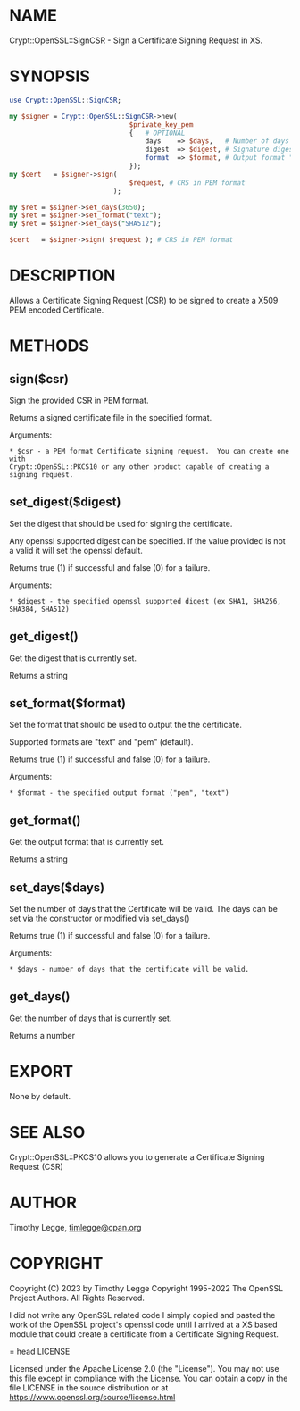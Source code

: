 # NAME

Crypt::OpenSSL::SignCSR - Sign a Certificate Signing Request in XS.

# SYNOPSIS

```perl
use Crypt::OpenSSL::SignCSR;

my $signer = Crypt::OpenSSL::SignCSR->new(
                              $private_key_pem
                              {   # OPTIONAL
                                  days    => $days,   # Number of days for the certificate
                                  digest  => $digest, # Signature digest default (SHA256)
                                  format  => $format, # Output format "text" or "pem" (default)
                              });
my $cert   = $signer->sign(
                              $request, # CRS in PEM format
                          );

my $ret = $signer->set_days(3650);
my $ret = $signer->set_format("text");
my $ret = $signer->set_days("SHA512");

$cert   = $signer->sign( $request ); # CRS in PEM format
```

# DESCRIPTION

Allows a Certificate Signing Request (CSR) to be signed to create a
X509 PEM encoded Certificate.

# METHODS

## sign($csr)

Sign the provided CSR in PEM format.

Returns a signed certificate file in the specified format.

Arguments:

```
* $csr - a PEM format Certificate signing request.  You can create one with
Crypt::OpenSSL::PKCS10 or any other product capable of creating a signing request.
```

## set\_digest($digest)

Set the digest that should be used for signing the certificate.

Any openssl supported digest can be specified.  If the value provided is not
a valid it will set the openssl default.

Returns true (1) if successful and false (0) for a failure.

Arguments:

```
* $digest - the specified openssl supported digest (ex SHA1, SHA256, SHA384, SHA512)
```

## get\_digest()

Get the digest that is currently set.

Returns a string

## set\_format($format)

Set the format that should be used to output the the certificate.

Supported formats are "text" and "pem" (default).

Returns true (1) if successful and false (0) for a failure.

Arguments:

```
* $format - the specified output format ("pem", "text")
```

## get\_format()

Get the output format that is currently set.

Returns a string

## set\_days($days)

Set the number of days that the Certificate will be valid.  The days can
be set via the constructor or modified via set\_days()

Returns true (1) if successful and false (0) for a failure.

Arguments:

```
* $days - number of days that the certificate will be valid.
```

## get\_days()

Get the number of days that is currently set.

Returns a number

# EXPORT

None by default.

# SEE ALSO

Crypt::OpenSSL::PKCS10 allows you to generate a Certificate Signing Request (CSR)

# AUTHOR

Timothy Legge, <timlegge@cpan.org>

# COPYRIGHT

Copyright (C) 2023 by Timothy Legge
Copyright 1995-2022 The OpenSSL Project Authors. All Rights Reserved.

I did not write any OpenSSL related code I simply copied and pasted
the work of the OpenSSL project's openssl code until I arrived at a XS
based module that could create a certificate from a Certificate Signing Request.

&#x3d; head LICENSE

Licensed under the Apache License 2.0 (the "License").  You may not use
this file except in compliance with the License.  You can obtain a copy
in the file LICENSE in the source distribution or at
https://www.openssl.org/source/license.html
